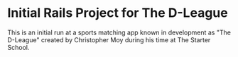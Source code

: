 # Initial Rails Project for The D-League

This is an initial run at a sports matching app known in development as
"The D-League" created by Christopher Moy during his time at The Starter
School.

